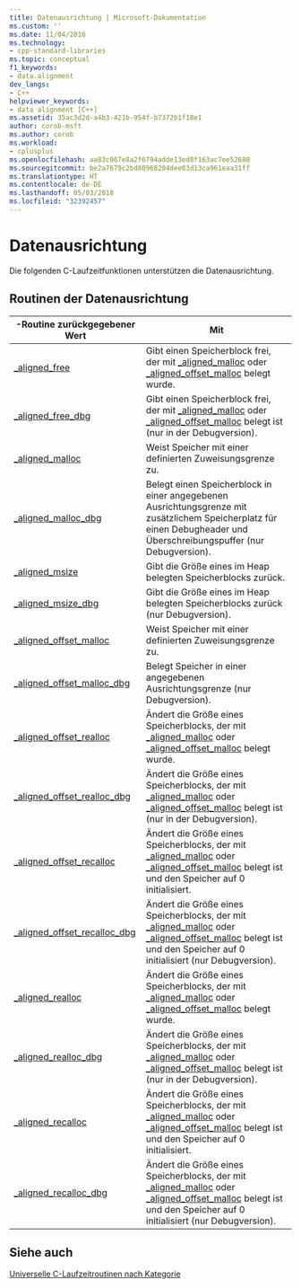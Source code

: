 ```yaml
---
title: Datenausrichtung | Microsoft-Dokumentation
ms.custom: ''
ms.date: 11/04/2016
ms.technology:
- cpp-standard-libraries
ms.topic: conceptual
f1_keywords:
- data.alignment
dev_langs:
- C++
helpviewer_keywords:
- data alignment [C++]
ms.assetid: 35ac3d2d-a4b3-421b-954f-b7372b1f18e1
author: corob-msft
ms.author: corob
ms.workload:
- cplusplus
ms.openlocfilehash: aa83c067e8a2f6794adde13ed8f163ac7ee52680
ms.sourcegitcommit: be2a7679c2bd80968204dee03d13ca961eaa31ff
ms.translationtype: HT
ms.contentlocale: de-DE
ms.lasthandoff: 05/03/2018
ms.locfileid: "32392457"
---
```

# <a name="data-alignment"></a>Datenausrichtung

Die folgenden C-Laufzeitfunktionen unterstützen die Datenausrichtung.

## <a name="data-alignment-routines"></a>Routinen der Datenausrichtung

|-Routine zurückgegebener Wert|Mit|
|-------------|---------|
|[_aligned_free](../c-runtime-library/reference/aligned-free.md)|Gibt einen Speicherblock frei, der mit [_aligned_malloc](../c-runtime-library/reference/aligned-malloc.md) oder [_aligned_offset_malloc](../c-runtime-library/reference/aligned-offset-malloc.md) belegt wurde.|
|[_aligned_free_dbg](../c-runtime-library/reference/aligned-free-dbg.md)|Gibt einen Speicherblock frei, der mit [_aligned_malloc](../c-runtime-library/reference/aligned-malloc.md) oder [_aligned_offset_malloc](../c-runtime-library/reference/aligned-offset-malloc.md) belegt ist (nur in der Debugversion).|
|[_aligned_malloc](../c-runtime-library/reference/aligned-malloc.md)|Weist Speicher mit einer definierten Zuweisungsgrenze zu.|
|[_aligned_malloc_dbg](../c-runtime-library/reference/aligned-malloc-dbg.md)|Belegt einen Speicherblock in einer angegebenen Ausrichtungsgrenze mit zusätzlichem Speicherplatz für einen Debugheader und Überschreibungspuffer (nur Debugversion).|
|[_aligned_msize](../c-runtime-library/reference/aligned-msize.md)|Gibt die Größe eines im Heap belegten Speicherblocks zurück.|
|[_aligned_msize_dbg](../c-runtime-library/reference/aligned-msize-dbg.md)|Gibt die Größe eines im Heap belegten Speicherblocks zurück (nur Debugversion).|
|[_aligned_offset_malloc](../c-runtime-library/reference/aligned-offset-malloc.md)|Weist Speicher mit einer definierten Zuweisungsgrenze zu.|
|[_aligned_offset_malloc_dbg](../c-runtime-library/reference/aligned-offset-malloc-dbg.md)|Belegt Speicher in einer angegebenen Ausrichtungsgrenze (nur Debugversion).|
|[_aligned_offset_realloc](../c-runtime-library/reference/aligned-offset-realloc.md)|Ändert die Größe eines Speicherblocks, der mit [_aligned_malloc](../c-runtime-library/reference/aligned-malloc.md) oder [_aligned_offset_malloc](../c-runtime-library/reference/aligned-offset-malloc.md) belegt wurde.|
|[_aligned_offset_realloc_dbg](../c-runtime-library/reference/aligned-offset-realloc-dbg.md)|Ändert die Größe eines Speicherblocks, der mit [_aligned_malloc](../c-runtime-library/reference/aligned-malloc.md) oder [_aligned_offset_malloc](../c-runtime-library/reference/aligned-offset-malloc.md) belegt ist (nur in der Debugversion).|
|[_aligned_offset_recalloc](../c-runtime-library/reference/aligned-offset-recalloc.md)|Ändert die Größe eines Speicherblocks, der mit [_aligned_malloc](../c-runtime-library/reference/aligned-malloc.md) oder [_aligned_offset_malloc](../c-runtime-library/reference/aligned-offset-malloc.md) belegt ist und den Speicher auf 0 initialisiert.|
|[_aligned_offset_recalloc_dbg](../c-runtime-library/reference/aligned-offset-recalloc-dbg.md)|Ändert die Größe eines Speicherblocks, der mit [_aligned_malloc](../c-runtime-library/reference/aligned-malloc.md) oder [_aligned_offset_malloc](../c-runtime-library/reference/aligned-offset-malloc.md) belegt ist und den Speicher auf 0 initialisiert (nur Debugversion).|
|[_aligned_realloc](../c-runtime-library/reference/aligned-realloc.md)|Ändert die Größe eines Speicherblocks, der mit [_aligned_malloc](../c-runtime-library/reference/aligned-malloc.md) oder [_aligned_offset_malloc](../c-runtime-library/reference/aligned-offset-malloc.md) belegt wurde.|
|[_aligned_realloc_dbg](../c-runtime-library/reference/aligned-realloc-dbg.md)|Ändert die Größe eines Speicherblocks, der mit [_aligned_malloc](../c-runtime-library/reference/aligned-malloc.md) oder [_aligned_offset_malloc](../c-runtime-library/reference/aligned-offset-malloc.md) belegt ist (nur in der Debugversion).|
|[_aligned_recalloc](../c-runtime-library/reference/aligned-recalloc.md)|Ändert die Größe eines Speicherblocks, der mit [_aligned_malloc](../c-runtime-library/reference/aligned-malloc.md) oder [_aligned_offset_malloc](../c-runtime-library/reference/aligned-offset-malloc.md) belegt ist und den Speicher auf 0 initialisiert.|
|[_aligned_recalloc_dbg](../c-runtime-library/reference/aligned-recalloc-dbg.md)|Ändert die Größe eines Speicherblocks, der mit [_aligned_malloc](../c-runtime-library/reference/aligned-malloc.md) oder [_aligned_offset_malloc](../c-runtime-library/reference/aligned-offset-malloc.md) belegt ist und den Speicher auf 0 initialisiert (nur Debugversion).|

## <a name="see-also"></a>Siehe auch

[Universelle C-Laufzeitroutinen nach Kategorie](../c-runtime-library/run-time-routines-by-category.md)<br/>